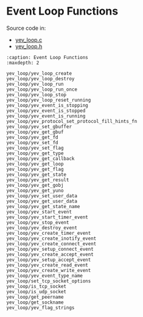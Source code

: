 # Event Loop Functions

Source code in:

- [yev_loop.c](https://github.com/artgins/yunetas/blob/main/kernel/c/yev_loop/src/yev_loop.c)
- [yev_loop.h](https://github.com/artgins/yunetas/blob/main/kernel/c/yev_loop/src/yev_loop.h)

```{toctree}
:caption: Event Loop Functions
:maxdepth: 2

yev_loop/yev_loop_create
yev_loop/yev_loop_destroy
yev_loop/yev_loop_run
yev_loop/yev_loop_run_once
yev_loop/yev_loop_stop
yev_loop/yev_loop_reset_running
yev_loop/yev_event_is_stopping
yev_loop/yev_event_is_stopped
yev_loop/yev_event_is_running
yev_loop/yev_protocol_set_protocol_fill_hints_fn
yev_loop/yev_set_gbuffer
yev_loop/yev_get_gbuf
yev_loop/yev_get_fd
yev_loop/yev_set_fd
yev_loop/yev_set_flag
yev_loop/yev_get_type
yev_loop/yev_get_callback
yev_loop/yev_get_loop
yev_loop/yev_get_flag
yev_loop/yev_get_state
yev_loop/yev_get_result
yev_loop/yev_get_gobj
yev_loop/yev_get_yuno
yev_loop/yev_set_user_data
yev_loop/yev_get_user_data
yev_loop/yev_get_state_name
yev_loop/yev_start_event
yev_loop/yev_start_timer_event
yev_loop/yev_stop_event
yev_loop/yev_destroy_event
yev_loop/yev_create_timer_event
yev_loop/yev_create_inotify_event
yev_loop/yev_create_connect_event
yev_loop/yev_setup_connect_event
yev_loop/yev_create_accept_event
yev_loop/yev_setup_accept_event
yev_loop/yev_create_read_event
yev_loop/yev_create_write_event
yev_loop/yev_event_type_name
yev_loop/set_tcp_socket_options
yev_loop/is_tcp_socket
yev_loop/is_udp_socket
yev_loop/get_peername
yev_loop/get_sockname
yev_loop/yev_flag_strings

```
